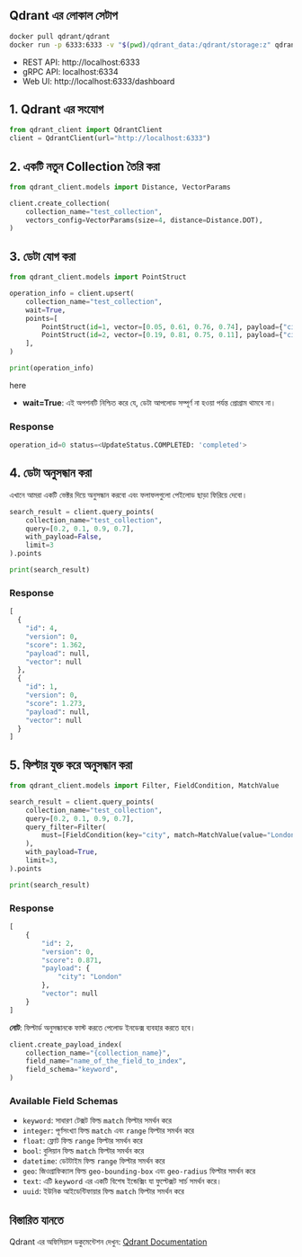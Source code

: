 ## Qdrant এর লোকাল সেটাপ

```bash
docker pull qdrant/qdrant
docker run -p 6333:6333 -v "$(pwd)/qdrant_data:/qdrant/storage:z" qdrant/qdrant
```

- REST API: http://localhost:6333
- gRPC API: localhost:6334
- Web UI: http://localhost:6333/dashboard

## 1. Qdrant এর সংযোগ

```python
from qdrant_client import QdrantClient
client = QdrantClient(url="http://localhost:6333")
```

## 2. একটি নতুন Collection তৈরি করা

```python
from qdrant_client.models import Distance, VectorParams

client.create_collection(
    collection_name="test_collection",
    vectors_config=VectorParams(size=4, distance=Distance.DOT),
)
```

## 3. ডেটা যোগ করা

```python
from qdrant_client.models import PointStruct

operation_info = client.upsert(
    collection_name="test_collection",
    wait=True,
    points=[
        PointStruct(id=1, vector=[0.05, 0.61, 0.76, 0.74], payload={"city": "Berlin"}),
        PointStruct(id=2, vector=[0.19, 0.81, 0.75, 0.11], payload={"city": "London"}),
    ],
)

print(operation_info)
```

here

- **wait=True**: এই অপশনটি নিশ্চিত করে যে, ডেটা আপলোড সম্পূর্ণ না হওয়া পর্যন্ত প্রোগ্রাম থামবে না।

### Response

```python
operation_id=0 status=<UpdateStatus.COMPLETED: 'completed'>
```

## 4. ডেটা অনুসন্ধান করা

এখানে আমরা একটি ভেক্টর দিয়ে অনুসন্ধান করবো এবং ফলাফলগুলো পেইলোড ছাড়া ফিরিয়ে দেবো।

```python
search_result = client.query_points(
    collection_name="test_collection",
    query=[0.2, 0.1, 0.9, 0.7],
    with_payload=False,
    limit=3
).points

print(search_result)
```

### Response

```python
[
  {
    "id": 4,
    "version": 0,
    "score": 1.362,
    "payload": null,
    "vector": null
  },
  {
    "id": 1,
    "version": 0,
    "score": 1.273,
    "payload": null,
    "vector": null
  }
]
```

## 5. ফিল্টার যুক্ত করে অনুসন্ধান করা

```python
from qdrant_client.models import Filter, FieldCondition, MatchValue

search_result = client.query_points(
    collection_name="test_collection",
    query=[0.2, 0.1, 0.9, 0.7],
    query_filter=Filter(
        must=[FieldCondition(key="city", match=MatchValue(value="London"))]
    ),
    with_payload=True,
    limit=3,
).points

print(search_result)
```

### Response

```python
[
    {
        "id": 2,
        "version": 0,
        "score": 0.871,
        "payload": {
            "city": "London"
        },
        "vector": null
    }
]
```

**নোট**: ফিল্টার্ড অনুসন্ধানকে ফাস্ট করতে পেলোড ইনডেক্স ব্যবহার করতে হবে।

```python
client.create_payload_index(
    collection_name="{collection_name}",
    field_name="name_of_the_field_to_index",
    field_schema="keyword",
)
```

### Available Field Schemas

- `keyword`: সাধারণ টেক্সট ফিল্ড `match` ফিল্টার সমর্থন করে
- `integer`: পূর্ণসংখ্যা ফিল্ড `match` এবং `range` ফিল্টার সমর্থন করে
- `float`: ফ্লোট ফিল্ড `range` ফিল্টার সমর্থন করে
- `bool`: বুলিয়ান ফিল্ড `match` ফিল্টার সমর্থন করে
- `datetime`: ডেটটাইম ফিল্ড `range` ফিল্টার সমর্থন করে
- `geo`: জিওগ্রাফিক্যাল ফিল্ড `geo-bounding-box` এবং `geo-radius` ফিল্টার সমর্থন করে
- `text`: এটি `keyword` এর একটি বিশেষ ইন্ডেক্সিং যা ফুল্টেক্সট সার্চ সমর্থন করে।
- `uuid`: ইউনিক আইডেন্টিফায়ার ফিল্ড `match` ফিল্টার সমর্থন করে

## বিস্তারিত যানতে

Qdrant এর অফিসিয়াল ডকুমেন্টেশন দেখুন: [Qdrant Documentation](https://qdrant.tech/documentation/)
